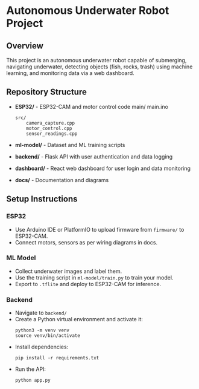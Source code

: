 # Autonomous Underwater Robot Project

## Overview
This project is an autonomous underwater robot capable of submerging, navigating underwater, detecting objects (fish, rocks, trash) using machine learning, and monitoring data via a web dashboard.

## Repository Structure
- **ESP32/** - ESP32-CAM and motor control code
      main/
          main.ino 
          
      src/
          camera_capture.cpp
          motor_control.cpp
          sensor_readings.cpp
          
- **ml-model/** - Dataset and ML training scripts
- **backend/** - Flask API with user authentication and data logging
- **dashboard/** - React web dashboard for user login and data monitoring
- **docs/** - Documentation and diagrams

## Setup Instructions

### ESP32
- Use Arduino IDE or PlatformIO to upload firmware from `firmware/` to ESP32-CAM.
- Connect motors, sensors as per wiring diagrams in docs.

### ML Model
- Collect underwater images and label them.
- Use the training script in `ml-model/train.py` to train your model.
- Export to `.tflite` and deploy to ESP32-CAM for inference.

### Backend
- Navigate to `backend/`
- Create a Python virtual environment and activate it:
  ```
  python3 -m venv venv
  source venv/bin/activate
  ```
- Install dependencies:
  ```
  pip install -r requirements.txt
  ```
- Run the API:
  ```
  python app.py
  ```

